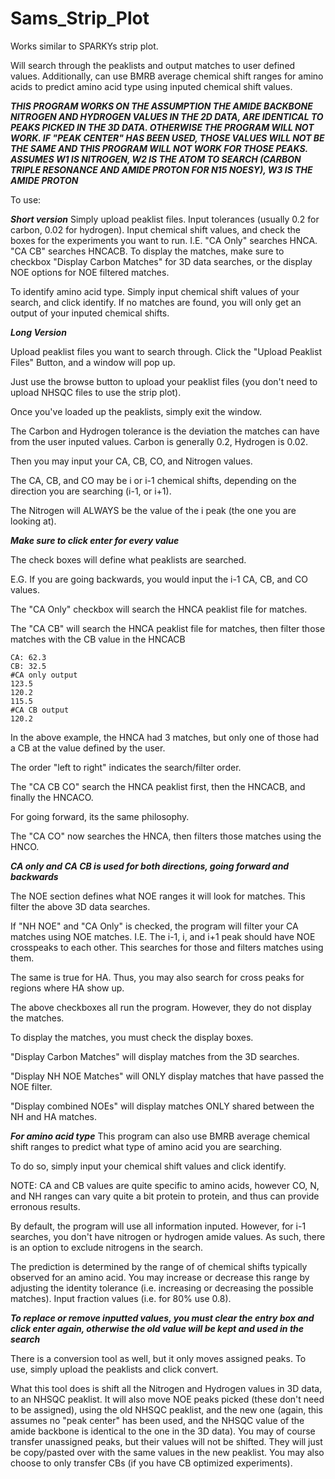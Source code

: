 # Sams_Strip_Plot

Works similar to SPARKYs strip plot. 

Will search through the peaklists and output matches to user defined values. Additionally, can use BMRB average chemical shift ranges for amino acids to predict amino acid type using inputed chemical shift values. 

***THIS PROGRAM WORKS ON THE ASSUMPTION THE AMIDE BACKBONE NITROGEN AND HYDROGEN VALUES IN THE 2D DATA, ARE IDENTICAL TO PEAKS PICKED IN THE 3D DATA. OTHERWISE THE PROGRAM WILL NOT WORK. IF "PEAK CENTER" HAS BEEN USED, THOSE VALUES WILL NOT BE THE SAME AND THIS PROGRAM WILL NOT WORK FOR THOSE PEAKS. ASSUMES W1 IS NITROGEN, W2 IS THE ATOM TO SEARCH (CARBON TRIPLE RESONANCE AND AMIDE PROTON FOR N15 NOESY), W3 IS THE AMIDE PROTON***

To use: 

***Short version***
Simply upload peaklist files. Input tolerances (usually 0.2 for carbon, 0.02 for hydrogen). Input chemical shift values, and check the boxes for the experiments you want to run. 
I.E. "CA Only" searches HNCA. "CA CB" searches HNCACB. To display the matches, make sure to checkbox "Display Carbon Matches" for 3D data searches, or the display NOE options for NOE filtered matches. 

To identify amino acid type. Simply input chemical shift values of your search, and click identify. If no matches are found, you will only get an output of your inputed chemical shifts. 

***Long Version***

Upload peaklist files you want to search through. Click the "Upload Peaklist Files" Button, and a window will pop up. 

Just use the browse button to upload your peaklist files (you don't need to upload NHSQC files to use the strip plot). 

Once you've loaded up the peaklists, simply exit the window. 

The Carbon and Hydrogen tolerance is the deviation the matches can have from the user inputed values. 
Carbon is generally 0.2, Hydrogen is 0.02. 

Then you may input your CA, CB, CO, and Nitrogen values. 

The CA, CB, and CO may be i or i-1 chemical shifts, depending on the direction you are searching (i-1, or i+1). 

The Nitrogen will ALWAYS be the value of the i peak (the one you are looking at). 

***Make sure to click enter for every value***

The check boxes will define what peaklists are searched. 

E.G. If you are going backwards, you would input the i-1 CA, CB, and CO values. 

The "CA Only" checkbox will search the HNCA peaklist file for matches. 

The "CA CB" will search the HNCA peaklist file for matches, then filter those matches with the CB value in the HNCACB

```
CA: 62.3
CB: 32.5
#CA only output
123.5
120.2
115.5
#CA CB output
120.2
```
In the above example, the HNCA had 3 matches, but only one of those had a CB at the value defined by the user. 

The order "left to right" indicates the search/filter order. 

The "CA CB CO" search the HNCA peaklist first, then the HNCACB, and finally the HNCACO. 

For going forward, its the same philosophy. 

The "CA CO" now searches the HNCA, then filters those matches using the HNCO. 

***CA only and CA CB is used for both directions, going forward and backwards***

The NOE section defines what NOE ranges it will look for matches. This filter the above 3D data searches. 

If "NH NOE" and "CA Only" is checked, the program will filter your CA matches using NOE matches. I.E. The i-1, i, and i+1 peak should have NOE crosspeaks to each other. This searches for those and filters matches using them. 

The same is true for HA. Thus, you may also search for cross peaks for regions where HA show up. 

The above checkboxes all run the program. However, they do not display the matches. 

To display the matches, you must check the display boxes. 

"Display Carbon Matches" will display matches from the 3D searches. 

"Display NH NOE Matches" will ONLY display matches that have passed the NOE filter. 

"Display combined NOEs" will display matches ONLY shared between the NH and HA matches. 

***For amino acid type***
This program can also use BMRB average chemical shift ranges to predict what type of amino acid you are searching. 

To do so, simply input your chemical shift values and click identify. 

NOTE: CA and CB values are quite specific to amino acids, however CO, N, and NH ranges can vary quite a bit protein to protein, and thus can provide erronous results. 

By default, the program will use all information inputed. However, for i-1 searches, you don't have nitrogen or hydrogen amide values. As such, there is an option to exclude nitrogens in the search. 

The prediction is determined by the range of of chemical shifts typically observed for an amino acid. You may increase or decrease this range by adjusting the identity tolerance (i.e. increasing or decreasing the possible matches). Input fraction values (i.e. for 80% use 0.8). 

***To replace or remove inputted values, you must clear the entry box and click enter again, otherwise the old value will be kept and used in the search***


There is a conversion tool as well, but it only moves assigned peaks. To use, simply upload the peaklists and click convert. 

What this tool does is shift all the Nitrogen and Hydrogen values in 3D data, to an NHSQC peaklist. It will also move NOE peaks picked (these don't need to be assigned), using the old NHSQC peaklist, and the new one (again, this assumes no "peak center" has been used, and the NHSQC value of the amide backbone is identical to the one in the 3D data). You may of course transfer unassigned peaks, but their values will not be shifted. They will just be copy/pasted over with the same values in the new peaklist. You may also choose to only transfer CBs (if you have CB optimized experiments). 

